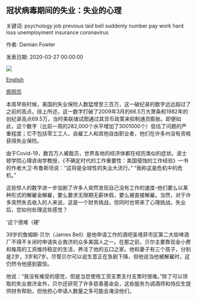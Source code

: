 ## 冠状病毒期间的失业：失业的心理

关键词: psychology job previous laid bell suddenly number pay work hard loss unemployment insurance coronavirus

作者: Damian Fowler

发表日期: 2020-03-27 00:00:00

![](https://ichef.bbci.co.uk/wwfeatures/live/624_351/images/live/p0/87/xc/p087xcxs.jpg)

[English](Unemployment%20during%20Coronavirus%3A%20The%20psychology%20of%20job%20loss.md)

[原网页](https://www.bbc.com/worklife/article/20200327-unemployment-during-coronavirus-the-psychology-of-job-loss)

本周早些时候，美国的失业保险人数猛增至三百万，这一破纪录的数字远远超过了之前的高点。综上所述，这一数字打破了2009年3月的66.5万大萧条和1982年的创纪录高点69.5万，当时美联储试图通过其货币政策来抑制通货膨胀。即便如此，这个数字（比前一周的282,000个水平增加了3001000个）低估了问题的严重程度；它不包括零工工人，自雇工人和其他自由职业者，他们在许多州没有资格获得失业保险。

由于Covid-19，数百万人被裁员，世界各地的经济体都在经历类似的症状。波士顿学院心理咨询学教授，《不确定时代的工作重要性：美国侵蚀的工作经验》一书的作者大卫·布鲁斯坦说：“这将是全球性的失业大流行。” “我称这是危机中的危机。”

这些惊人的数字进一步加剧了许多人突然发现自己没有工作的速度-他们要么以某种形式的解雇金解雇，要么要求无限期无薪休假，要么被直接解雇。当然，对于许多突然失去收入的人来说，这是一个财务挑战，但同时也带来了心理挑战。失业后，您如何处理这些感觉？

'这个很难（硬'

39岁的詹姆斯·贝尔（James Bell）是他申请工作的酒吧圣塔菲市区第二大街啤酒厂不得不关闭时申请失业救济的众多美国人之一。在那之前，贝尔主要靠现金小费和每周的工资维持稳定的生活，养活了他的五口之家。他和妻子有三个孩子，分别是2岁，3岁和7岁。尽管贝尔可以说生意正在急剧下降，但他说当他被解雇时，这仍然令他感到震惊。

他说：“我没有难受的感觉，但是当您使用工资支票支付支票时很难。”除了可以领取的失业救济金外，贝尔还研究了许多慈善基金会，这些服务为调酒师和侍应生提供财务帮助，但他担心申请人数量之多可能会淹没他们。